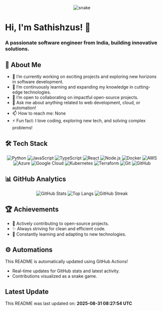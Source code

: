 <div align="center">
  <img src="https://raw.githubusercontent.com/sathishzuss/sathishzuss/output/dist/ocean.gif" alt="snake" />
</div>

# Hi, I'm Sathishzus! 👋

### A passionate software engineer from India, building innovative solutions.

## 🚀 About Me

- 🔭 I’m currently working on exciting projects and exploring new horizons in software development.
- 🌱 I’m continuously learning and expanding my knowledge in cutting-edge technologies.
- 👯 I’m open to collaborating on impactful open-source projects.
- 💬 Ask me about anything related to web development, cloud, or automation!
- 📫 How to reach me: None
- ⚡ Fun fact: I love coding, exploring new tech, and solving complex problems!

## 🛠️ Tech Stack

<p align="center">
  <img src="https://img.shields.io/badge/Python-3776AB?style=for-the-badge&logo=python&logoColor=white" alt="Python" />
  <img src="https://img.shields.io/badge/JavaScript-F7DF1E?style=for-the-badge&logo=javascript&logoColor=black" alt="JavaScript" />
  <img src="https://img.shields.io/badge/TypeScript-3178C6?style=for-the-badge&logo=typescript&logoColor=white" alt="TypeScript" />
  <img src="https://img.shields.io/badge/React-61DAFB?style=for-the-badge&logo=react&logoColor=black" alt="React" />
  <img src="https://img.shields.io/badge/Node.js-339933?style=for-the-badge&logo=node.js&logoColor=white" alt="Node.js" />
  <img src="https://img.shields.io/badge/Docker-2496ED?style=for-the-badge&logo=docker&logoColor=white" alt="Docker" />
  <img src="https://img.shields.io/badge/AWS-232F3E?style=for-the-badge&logo=amazon-aws&logoColor=white" alt="AWS" />
  <img src="https://img.shields.io/badge/Azure-0078D4?style=for-the-badge&logo=microsoft-azure&logoColor=white" alt="Azure" />
  <img src="https://img.shields.io/badge/Google_Cloud-4285F4?style=for-the-badge&logo=google-cloud&logoColor=white" alt="Google Cloud" />
  <img src="https://img.shields.io/badge/Kubernetes-326CE5?style=for-the-badge&logo=kubernetes&logoColor=white" alt="Kubernetes" />
  <img src="https://img.shields.io/badge/Terraform-7B42BC?style=for-the-badge&logo=terraform&logoColor=white" alt="Terraform" />
  <img src="https://img.shields.io/badge/Git-F05032?style=for-the-badge&logo=git&logoColor=white" alt="Git" />
  <img src="https://img.shields.io/badge/GitHub-181717?style=for-the-badge&logo=github&logoColor=white" alt="GitHub" />
</p>

## 📊 GitHub Analytics

<p align="center">
  <img src="https://github-readme-stats.vercel.app/api?username=sathishzuss&show_icons=true&theme=radical&hide_border=true&count_private=true" alt="GitHub Stats" />
  <img src="https://github-readme-stats.vercel.app/api/top-langs/?username=sathishzuss&layout=compact&theme=radical&hide_border=true" alt="Top Langs" />
  <img src="https://github-readme-streak-stats.herokuapp.com/?user=sathishzuss&theme=radical&hide_border=true" alt="GitHub Streak" />
</p>

## 🏆 Achievements

- 🏅 Actively contributing to open-source projects.
- ✨ Always striving for clean and efficient code.
- 🌟 Constantly learning and adapting to new technologies.

## ⚙️ Automations

This README is automatically updated using GitHub Actions!
- Real-time updates for GitHub stats and latest activity.
- Contributions visualized as a snake game.

## Latest Update

This README was last updated on: **2025-08-31 08:27:54 UTC**


